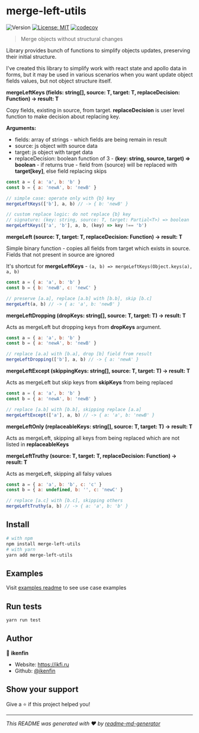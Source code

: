 # merge-left-utils
![Version](https://img.shields.io/badge/version-1.0.0-blue.svg?cacheSeconds=2592000)
[![License: MIT](https://img.shields.io/badge/License-MIT-yellow.svg)](#)
[![codecov](https://codecov.io/gh/ikenfin/merge-left-utils/branch/master/graph/badge.svg?token=RBH4ZOXDBW)](https://codecov.io/gh/ikenfin/merge-left-utils)

> Merge objects without structural changes

Library provides bunch of functions to simplify objects updates, preserving their initial structure.

I've created this library to simplify work with react state and apollo data in forms, but it may be used in various scenarios when you want update object fields values, but not object structure itself.

**mergeLeftKeys<T> (fields: string[], source: T, target: T, replaceDecision: Function) -> result: T**

Copy fields, existing in source, from target. **replaceDecision** is user level function to make decision about replacing key.

**Arguments:**

* fields: array of strings - which fields are being remain in result
* source: js object with source data
* target: js object with target data
* replaceDecision: boolean function of 3 - **(key: string, source, target) => boolean** - if returns true - field from {source} will be replaced with **target[key]**, else field replacing skips

```javascript
const a = { a: 'a', b: 'b' }
const b = { a: 'newA', b: 'newB' }

// simple case: operate only with {b} key
mergeLeftKeys(['b'], a, b) // -> { b: 'newB' }

// custom replace logic: do not replace {b} key
// signature: (key: string, source: T, target: Partial<T>) => boolean
mergeLeftKeys(['a', 'b'], a, b, (key) => key !== 'b')
```

**mergeLeft<T> (source: T, target: T, replaceDecision: Function) -> result: T**

Simple binary function - copies all fields from target which exists in source. Fields that not present in source are ignored

It's shortcut for **mergeLeftKeys** - `(a, b) => mergeLeftKeys(Object.keys(a), a, b)`

```javascript
const a = { a: 'a', b: 'b' }
const b = { b: 'newB', c: 'newC' }

// preserve [a.a], replace [a.b] with [b.b], skip [b.c]
mergeLeft(a, b) // -> { a: 'a', b: 'newB' }
```

**mergeLeftDropping<T> (dropKeys: string[], source: T, target: T) -> result: T**

Acts as mergeLeft but dropping keys from **dropKeys** argument.

```javascript
const a = { a: 'a', b: 'b' }
const b = { a: 'newA', b: 'newB' }

// replace [a.a] with [b.a], drop [b] field from result
mergeLeftDropping(['b'], a, b) // -> { a: 'newA' }
```



**mergeLeftExcept<T> (skippingKeys: string[], source: T, target: T) -> result: T**

Acts as mergeLeft but skip keys from **skipKeys** from being replaced

```javascript
const a = { a: 'a', b: 'b' }
const b = { a: 'newA', b: 'newB' }

// replace [a.b] with [b.b], skipping replace [a.a]
mergeLeftExcept(['a'], a, b) // -> { a: 'a', b: 'newB' }
```

**mergeLeftOnly<T> (replaceableKeys: string[], source: T, target: T) -> result: T**

Acts as mergeLeft, skipping all keys from being replaced which are not listed in **replaceableKeys**



**mergeLeftTruthy<T> (source: T, target: T, replaceDecision: Function) -> result: T**

Acts as mergeLeft, skipping all falsy values

```js
const a = { a: 'a', b: 'b', c: 'c' }
const b = { a: undefined, b: '', c: 'newC' }

// replace [a.c] with [b.c], skipping others
mergeLeftTruthy(a, b) // -> { a: 'a', b: 'b' }
```



## Install

```sh
# with npm
npm install merge-left-utils
# with yarn
yarn add merge-left-utils
```

## Examples

Visit [examples readme](https://github.com/ikenfin/merge-left-utils/blob/master/examples/README.md) to see use case examples

## Run tests

```sh
yarn run test
```

## Author

👤 **ikenfin**

* Website: https://ikfi.ru
* Github: [@ikenfin](https://github.com/ikenfin)

## Show your support

Give a ⭐️ if this project helped you!


***
_This README was generated with ❤️ by [readme-md-generator](https://github.com/kefranabg/readme-md-generator)_
